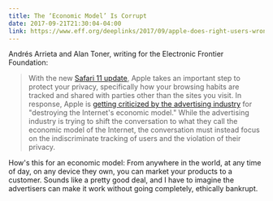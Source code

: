 ```yaml
---
title: The ‘Economic Model’ Is Corrupt  
date: 2017-09-21T21:30:04-04:00
link: https://www.eff.org/deeplinks/2017/09/apple-does-right-users-wrong-advertisers
---
```


Andrés Arrieta and Alan Toner, writing for the Electronic Frontier Foundation: 

> With the new [Safari 11 update](https://www.theguardian.com/technology/2017/sep/18/apple-stopping-ads-follow-you-around-internet-sabotage-advertising-industry-ios-11-and-macos-high-sierra-safari-internet), Apple takes an important step to protect your privacy, specifically how your browsing habits are tracked and shared with parties other than the sites you visit. In response, Apple is [getting criticized by the advertising industry](http://www.prnewswire.com/news-releases/major-ad-trade-groups-release-joint-letter-outlining-deep-concerns-over-cookie-handling-functionality-of-apples-safari-11-browser-300519829.html) for "destroying the Internet's economic model." While the advertising industry is trying to shift the conversation to what they call the economic model of the Internet, the conversation must instead focus on the indiscriminate tracking of users and the violation of their privacy.

How's this for an economic model: From anywhere in the world, at any time of day, on any device they own, you can market your products to a customer. Sounds like a pretty good deal, and I have to imagine the advertisers can make it work without going completely, ethically bankrupt. 